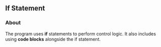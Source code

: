 ## If Statement

### About

The program uses **if** statements to perform control logic. It also includes using **code blocks** alongside the if statement.

